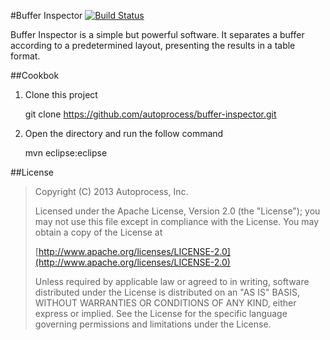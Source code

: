 #Buffer Inspector [![Build Status](https://travis-ci.org/autoprocess/buffer-inspector.png?branch=master)](https://travis-ci.org/autoprocess/buffer-inspector)

Buffer Inspector is a simple but powerful software. It separates a buffer according to a predetermined layout, presenting the results in a table format.

##Cookbok
1) Clone this project

    git clone https://github.com/autoprocess/buffer-inspector.git

2) Open the directory and run the follow command

    mvn eclipse:eclipse

##License

>  Copyright (C) 2013 Autoprocess, Inc.
>
>  Licensed under the Apache License, Version 2.0 (the "License");
>  you may not use this file except in compliance with the License.
>  You may obtain a copy of the License at
>
>  [http://www.apache.org/licenses/LICENSE-2.0](http://www.apache.org/licenses/LICENSE-2.0)
>
>  Unless required by applicable law or agreed to in writing, software
>  distributed under the License is distributed on an "AS IS" BASIS,
>  WITHOUT WARRANTIES OR CONDITIONS OF ANY KIND, either express or implied.
>  See the License for the specific language governing permissions and
>  limitations under the License.
